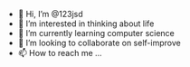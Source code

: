 - 👋 Hi, I’m @123jsd
- 👀 I’m interested in thinking about life
- 🌱 I’m currently learning computer science
- 💞️ I’m looking to collaborate on self-improve
- 📫 How to reach me ...

<!---
123jsd/123jsd is a ✨ special ✨ repository because its `README.md` (this file) appears on your GitHub profile.
You can click the Preview link to take a look at your changes.
--->
